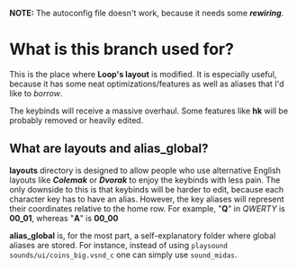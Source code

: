 **NOTE:** The autoconfig file doesn't work, because it needs some ***rewiring***.

# What is this branch used for?

This is the place where **Loop's layout** is modified. It is especially useful, because
it has some neat optimizations/features as well as aliases that I'd like
to *borrow*.

The keybinds will receive a massive overhaul. Some features like **hk** will be
probably removed or heavily edited.

## What are **layouts** and **alias_global**?  

**layouts** directory is designed to allow people who use alternative English
layouts like ***Colemak*** or ***Dvorak*** to enjoy the keybinds with less pain. The
only downside to this is that keybinds will be harder to edit, because each
character key has to have an alias. However, the key aliases will represent their
coordinates relative to the home row. For example, "**Q**" in *QWERTY* is **00_01**,
whereas "**A**" is **00_00**  
<!-- TODO: add a picture with key coordinates -->

**alias_global** is, for the most part, a self-explanatory folder where global
aliases are stored. For instance, instead of using `playsound sounds/ui/coins_big.vsnd_c`
one can simply use `sound_midas`.
